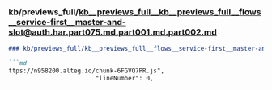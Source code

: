 ### kb/previews_full/kb__previews_full__kb__previews_full__flows__service-first__master-and-slot@auth.har.part075.md.part001.md.part002.md

```md
### kb/previews_full/kb__previews_full__flows__service-first__master-and-slot@auth.har.part075.md.part001.md (part 002)

```md
ttps://n958200.alteg.io/chunk-6FGVQ7PR.js",
                        "lineNumber": 0,
            
```

```

```
